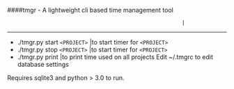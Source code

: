 ####tmgr - A lightweight cli based time management tool

															|
-------------------------------------------------------------
* ./tmgr.py start `<PROJECT>` |to start timer for `<PROJECT>`
* ./tmgr.py stop `<PROJECT>`	|to start timer for `<PROJECT>`
* ./tmgr.py print							|to print time used on all projects
Edit ~/.tmgrc to edit database settings

Requires sqlite3 and python > 3.0 to run.

